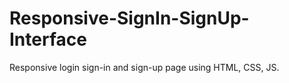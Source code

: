 # Responsive-SignIn-SignUp-Interface
Responsive login sign-in and sign-up page using HTML, CSS, JS. 
